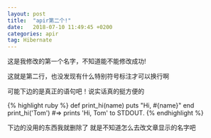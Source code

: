```yaml
---
layout: post
title:  "apir第二个!"
date:   2018-07-10 11:49:45 +0200
categories: apir
tag: Hibernate
---
```

这是我修改的第一个名字，不知道能不能修改成功!

这就是第二行，也没发现有什么特别符号标注才可以换行啊

可能下边的是真正的语句吧！说实话真的挺方便的

{% highlight ruby %}
def print_hi(name)
  puts "Hi, #{name}"
end
print_hi('Tom')
#=> prints 'Hi, Tom' to STDOUT.
{% endhighlight %}

下边的没用的东西我就删除了   就是不知道怎么去改文章显示的名字吧
